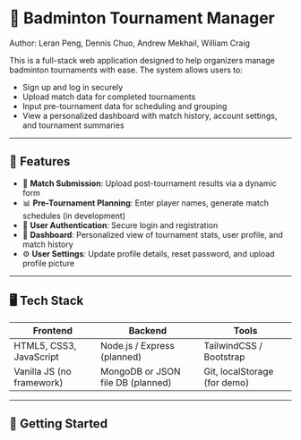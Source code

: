 # 🏸 Badminton Tournament Manager
Author: Leran Peng, Dennis Chuo, Andrew Mekhail, William Craig

This is a full-stack web application designed to help organizers manage badminton tournaments with ease. The system allows users to:

- Sign up and log in securely
- Upload match data for completed tournaments
- Input pre-tournament data for scheduling and grouping
- View a personalized dashboard with match history, account settings, and tournament summaries

---

## 🔧 Features

- 📝 **Match Submission**: Upload post-tournament results via a dynamic form
- 📊 **Pre-Tournament Planning**: Enter player names, generate match schedules (in development)
- 🔐 **User Authentication**: Secure login and registration
- 🧾 **Dashboard**: Personalized view of tournament stats, user profile, and match history
- ⚙️ **User Settings**: Update profile details, reset password, and upload profile picture

---

## 🖥️ Tech Stack

| Frontend | Backend | Tools |
|----------|---------|-------|
| HTML5, CSS3, JavaScript | Node.js / Express (planned) | TailwindCSS / Bootstrap |
| Vanilla JS (no framework) | MongoDB or JSON file DB (planned) | Git, localStorage (for demo) |

---

## 🚀 Getting Started
